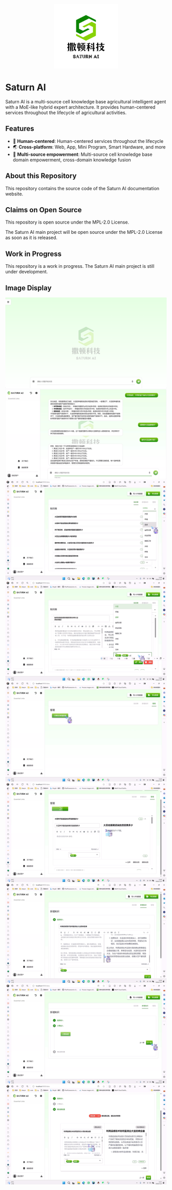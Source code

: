 <p align="center"><img src="/public/logo-vertical.svg" width="200"></p>

# Saturn AI

Saturn AI is a multi-source cell knowledge base agricultural intelligent agent with a MoE-like hybrid expert architecture. It provides human-centered services throughout the lifecycle of agricultural activities.

## Features

- 📌 **Human-centered**: Human-centered services throughout the lifecycle
- 🌏 **Cross-platform**: Web, App, Mini Program, Smart Hardware, and more
- 🏡 **Multi-source empowerment**: Multi-source cell knowledge base domain empowerment, cross-domain knowledge fusion

## About this Repository

This repository contains the source code of the Saturn AI documentation website.

## Claims on Open Source

This repository is open source under the MPL-2.0 License.

The Saturn AI main project will be open source under the MPL-2.0 License as soon as it is released.

## Work in Progress

This repository is a work in progress. The Saturn AI main project is still under development.

## Image Display

![1](/public/1.png)
![2](/public/2.png)
![3](/public/3.png)
![4](/public/4.png)
![5](/public/5.png)
![6](/public/6.png)
![7](/public/7.png)
![8](/public/8.png)
![9](/public/9.png)
